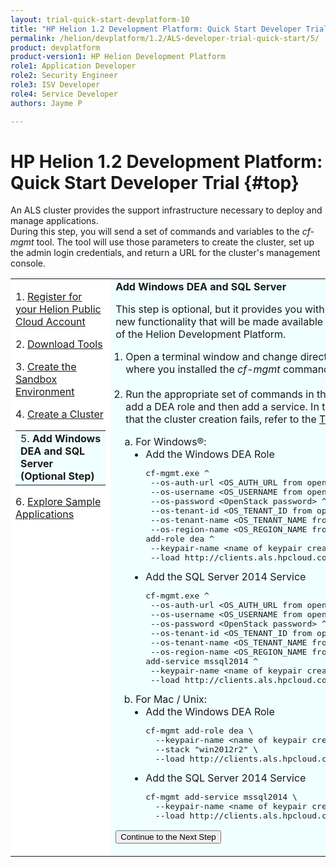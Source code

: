 ```yaml
---
layout: trial-quick-start-devplatform-10
title: "HP Helion 1.2 Development Platform: Quick Start Developer Trial Step 5"
permalink: /helion/devplatform/1.2/ALS-developer-trial-quick-start/5/
product: devplatform
product-version1: HP Helion Development Platform
role1: Application Developer
role2: Security Engineer
role3: ISV Developer 
role4: Service Developer
authors: Jayme P

---
```

<!--UNDER REVISION-->

<script>
function PageRefresh {
onLoad="window.refresh"
}
PageRefresh();
</script>

# HP Helion 1.2 Development Platform: Quick Start Developer Trial {#top}

An ALS cluster provides the support infrastructure necessary to deploy and manage applications. <br />During this step, you will send a set of commands and variables to the <i>cf-mgmt</i> tool. The tool will use those parameters to create the cluster, set up the admin login credentials, and return a URL for the cluster's management console. 

<table style="background-color: #FFF; vertical-align:top;">
<tr style="padding: 0;">
<td style="vertical-align:top;">
<p>
1. <a href="http://docs.hpcloud.com/helion/devplatform/1.2/ALS-developer-trial-quick-start/">Register for your Helion Public Cloud Account</a>
</p><p>
2. <a href="http://docs.hpcloud.com/helion/devplatform/1.2/ALS-developer-trial-quick-start/2">Download Tools</i></a>
</p><p>
3. <a href="http://docs.hpcloud.com/helion/devplatform/1.2/ALS-developer-trial-quick-start/3">Create the Sandbox Environment</a>
</p>
<p>
4. <a href="http://docs.hpcloud.com/helion/devplatform/1.2/ALS-developer-trial-quick-start/4">Create a Cluster</a>
</p>

  <table border="0" style="background-color: #FFF;">
   <tr>
   <td style="background-color: #F0FFFF;">
    5.&nbsp;<b>Add&nbsp;Windows DEA and SQL Server (Optional Step)</b>
   </td>
   </tr>
   </table>
<p>
6. <a href="http://docs.hpcloud.com/helion/devplatform/1.2/ALS-developer-trial-quick-start/6">Explore Sample Applications</a>
</p>
</td>

<td style="background-color: #F0FFFF; vertical-align: top;"><b>Add Windows DEA and SQL Server</b>
<p>This step is optional, but it provides you with early access to the<br /> new functionality that will be made available in the next version<br /> of the Helion Development Platform.
<ol style="padding-left: 1em;">
<li>Open a terminal window and change directory to the location<br /> where you installed the <i>cf-mgmt</i> command-line tool.
</li><br />
<li>Run the appropriate set of commands in the <i>cf-mgmt</i> tool to<br /> add a DEA role and then add a service. In the unlikely event<br /> that the cluster creation fails, refer to the <a href="http://docs.hpcloud.com/helion/devplatform/1.2/ALS-developer-trial-quick-start/troubleshooting">Troubleshooting tips</a>.<p>
<ol style="list-style-type: lower-alpha; padding-left: 1em;">
<li>For Windows&#174;:
<ul style="list-style-type: disc; padding-left: 1em;">
<li>Add the Windows DEA Role
<pre>
cf-mgmt.exe ^
 --os-auth-url &lt;OS_AUTH_URL from openstackrc&gt; ^
 --os-username &lt;OS_USERNAME from openstackrc&gt; ^
 --os-password &lt;OpenStack password&gt; ^
 --os-tenant-id &lt;OS_TENANT_ID from openstackrc&gt; ^
 --os-tenant-name &lt;OS_TENANT_NAME from openstackrc&gt; ^
 --os-region-name &lt;OS_REGION_NAME from openstackrc&gt; ^
add-role dea ^
 --keypair-name &lt;name of keypair created earlier&gt; ^
 --load http://clients.als.hpcloud.com/1.2/config/trial-windea.yml
</pre>
<li>Add the SQL Server 2014 Service
<pre>
cf-mgmt.exe ^
 --os-auth-url &lt;OS_AUTH_URL from openstackrc&gt; ^
 --os-username &lt;OS_USERNAME from openstackrc&gt; ^
 --os-password &lt;OpenStack password&gt; ^
 --os-tenant-id &lt;OS_TENANT_ID from openstackrc&gt; ^
 --os-tenant-name &lt;OS_TENANT_NAME from openstackrc&gt; ^
 --os-region-name &lt;OS_REGION_NAME from openstackrc&gt; ^
add-service mssql2014 ^
 --keypair-name &lt;name of keypair created earlier&gt; ^
 --load http://clients.als.hpcloud.com/1.2/config/trial-mssql2014.yml
</pre>
</ul><li>For Mac / Unix:
<ul style="list-style-type: disc; padding-left: 1em;">
<li>Add the Windows DEA Role
<pre>
cf-mgmt add-role dea \
  --keypair-name &lt;name of keypair created earlier&gt; \
  --stack "win2012r2" \
  --load http://clients.als.hpcloud.com/1.2/config/trial-windea.yml
</pre></li>
<li>Add the SQL Server 2014 Service
<pre>cf-mgmt add-service mssql2014 \
  --keypair-name &lt;name of keypair created earlier&gt; \
  --load http://clients.als.hpcloud.com/1.2/config/trial-mssql2014.yml
</pre></li>
</ol>
</ol>

<p><form action="http://docs.hpcloud.com/helion/devplatform/1.2/ALS-developer-trial-quick-start/6" method="get">
    <input type="submit" value="Continue to the Next Step" 
         name="Submit" id="frm1_submit" />
</form></p>
</td>
</tr>
</table>
